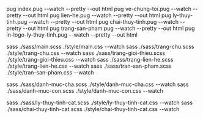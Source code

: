 <!-- - Convert to HTML - -->

pug index.pug --watch --pretty --out html
pug ve-chung-toi.pug --watch --pretty --out html
pug lien-he.pug --watch --pretty --out html
pug ly-thuy-tinh.pug --watch --pretty --out html
pug chai-thuy-tinh.pug --watch --pretty --out html
pug trang-san-pham.pug --watch --pretty --out html
pug in-logo-ly-thuy-tinh.pug --watch --pretty --out html

<!-- - Convert to CSS - -->

sass ./sass/main.scss ./style/main.css --watch
sass ./sass/trang-chu.scss ./style/trang-chu.css --watch
sass ./sass/trang-gioi-thieu.scss ./style/trang-gioi-thieu.css --watch
sass ./sass/trang-lien-he.scss ./style/trang-lien-he.css --watch
sass ./sass/tran-san-pham.scss ./style/tran-san-pham.css --watch

sass ./sass/danh-muc-cha.scss ./style/danh-muc-cha.css --watch
sass ./sass/danh-muc-con.scss ./style/danh-muc-con.css --watch

sass ./sass/ly-thuy-tinh-cat.scss ./style/ly-thuy-tinh-cat.css --watch
sass ./sass/chai-thuy-tinh-cat.scss ./style/chai-thuy-tinh-cat.css --watch
